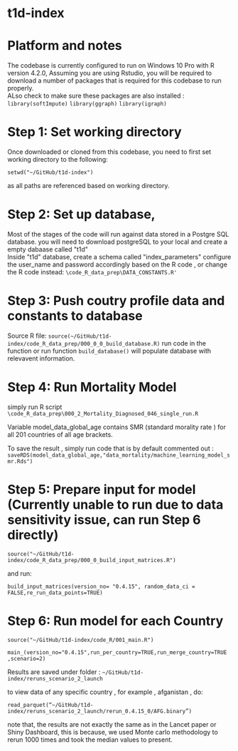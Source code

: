 # t1d-index
# Platform and notes
The codebase is currently configured to run on Windows 10 Pro with R version 4.2.0,  Assuming you are using Rstudio, you will be required to download a number of packages that is required for this codebase to run properly.  
ALso check to make sure these packages are also installed :
`library(softImpute)`
`library(ggraph)`
`library(igraph)`

# Step 1:  Set working directory
Once downloaded or cloned from this codebase, you need to first set working directory to the following:

```setwd("~/GitHub/t1d-index") ```

as all paths are referenced based on working directory.

# Step 2: Set up database,
Most of the stages of the code will run against data stored in a Postgre SQL database. 
you will need to download postgreSQL to your local and create a empty dabaase called "t1d"  
Inside "t1d" database,  create a schema called "index_parameters"
configure the user_name and password accordingly based on the R code , or change the R code instead:
`\code_R_data_prep\DATA_CONSTANTS.R'`

# Step 3:  Push coutry profile data and constants to database 

Source R file:   `source(~/GitHub/t1d-index/code_R_data_prep/000_0_0_build_database.R)`
run code in the function or run function `build_database()` will populate database with relevavent information.

# Step 4:  Run Mortality Model
simply run R script 
`\code_R_data_prep\000_2_Mortality_Diagnosed_046_single_run.R`

Variable model_data_global_age contains SMR (standard morality rate ) for all 201 countries of all age brackets.

To save the result , simply run code that is by default commented out :
 ```saveRDS(model_data_global_age,"data_mortality/machine_learning_model_smr.Rds")```

# Step 5:  Prepare input for model  (Currently unable to run due to data sensitivity issue, can run Step 6 directly)
`source("~/GitHub/t1d-index/code_R_data_prep/000_0_build_input_matrices.R")`

and run: 

`build_input_matrices(version_no= "0.4.15", random_data_ci = FALSE,re_run_data_points=TRUE)`


# Step 6:  Run model for each Country 
`source("~/GitHub/t1d-index/code_R/001_main.R")`

`main_(version_no="0.4.15",run_per_country=TRUE,run_merge_country=TRUE ,scenario=2)`

Results are saved under folder : `~/GitHub/t1d-index/reruns_scenario_2_launch`

to view data of any specific country , for example , afganistan , do:

`read_parquet(“~/GitHub/t1d-index/reruns_scenario_2_launch/rerun_0.4.15_0/AFG.binary”)`

note that, the results are not exactly the same as in the Lancet paper or Shiny Dashboard,  this is because, we used Monte carlo methodology to rerun 1000 times and took the median values to present.
